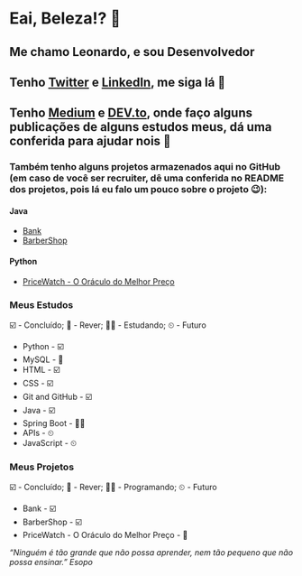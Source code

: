 # Eai, Beleza!? 👋

## Me chamo Leonardo, e sou Desenvolvedor

## Tenho [Twitter](https://twitter.com/diasleonard0) e [LinkedIn](linkedin.com/in/leonardodiasdev), me siga lá 🫵
## Tenho [Medium](https://medium.com/@diasleonardo.0404) e [DEV.to](https://dev.to/diasleonard0), onde faço alguns publicações de alguns estudos meus, dá uma conferida para ajudar nois 🫶

### Também tenho alguns projetos armazenados aqui no GitHub (em caso de você ser recruiter, dê uma conferida no README dos projetos, pois lá eu falo um pouco sobre o projeto 😉):
#### Java
* [Bank](https://github.com/diasleonard0/Bank)
* [BarberShop](https://github.com/diasleonard0/BarberShop)

#### Python
* [PriceWatch - O Oráculo do Melhor Preço](https://github.com/diasleonard0/PriceWatch---O-Oraculo-do-Melhor-Preco)

### Meus Estudos
☑️ - Concluído; 🔄 - Rever; 👨‍💻 - Estudando; ⏲ - Futuro
* Python - ☑️
* MySQL - 🔄
* HTML - ☑️
* CSS - ☑️
* Git and GitHub - ☑️
* Java - ☑️
* Spring Boot - 👨‍💻
* APIs - ⏲
* JavaScript - ⏲

### Meus Projetos
☑️ - Concluído; 🔄 - Rever; 👨‍💻 - Programando; ⏲ - Futuro
* Bank - ☑️
* BarberShop - ☑️
* PriceWatch - O Oráculo do Melhor Preço - 🔄

*“Ninguém é tão grande que não possa aprender, nem tão pequeno que não possa ensinar.” Esopo*
